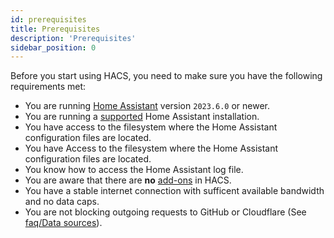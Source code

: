 ```yaml
---
id: prerequisites
title: Prerequisites
description: 'Prerequisites'
sidebar_position: 0
---
```


Before you start using HACS, you need to make sure you have the following requirements met:

- You are running [Home Assistant](https://www.home-assistant.io/) version `2023.6.0` or newer.
- You are running a [supported](https://github.com/home-assistant/architecture/blob/master/adr/0012-define-supported-installation-method.md) Home Assistant installation.
- You have access to the filesystem where the Home Assistant configuration files are located.
- You have Access to the filesystem where the Home Assistant configuration files are located.
- You know how to access the Home Assistant log file.
- You are aware that there are **no** [add-ons](https://www.home-assistant.io/glossary/#add-on) in HACS.
- You have a stable internet connection with sufficent available bandwidth and no data caps.
- You are not blocking outgoing requests to GitHub or Cloudflare (See [faq/Data sources](/docs/faq/data_sources.md)).

